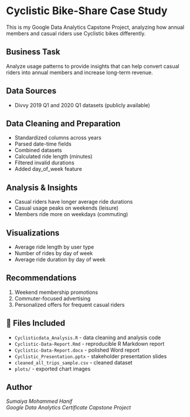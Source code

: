 # Cyclistic Bike-Share Case Study

This is my Google Data Analytics Capstone Project, analyzing how annual members and casual riders use Cyclistic bikes differently.

## Business Task

Analyze usage patterns to provide insights that can help convert casual riders into annual members and increase long-term revenue.

##  Data Sources

- Divvy 2019 Q1 and 2020 Q1 datasets (publicly available)

##  Data Cleaning and Preparation

- Standardized columns across years
- Parsed date-time fields
- Combined datasets
- Calculated ride length (minutes)
- Filtered invalid durations
- Added day_of_week feature

##  Analysis & Insights

- Casual riders have longer average ride durations
- Casual usage peaks on weekends (leisure)
- Members ride more on weekdays (commuting)

##  Visualizations

- Average ride length by user type
- Number of rides by day of week
- Average ride duration by day of week

##  Recommendations

1. Weekend membership promotions
2. Commuter-focused advertising
3. Personalized offers for frequent casual riders

## 📎 Files Included

- `Cyclisticdata_Analysis.R` - data cleaning and analysis code
- `Cyclistic-Data-Report.Rmd` - reproducible R Markdown report
- `Cyclistic-Data-Report.docx` - polished Word report
- `Cyclistic_Presentation.pptx` - stakeholder presentation slides
- `cleaned_all_trips_sample.csv` - cleaned dataset
- `plots/` - exported chart images

##  Author

*Sumaiya Mohammed Hanif*  
*Google Data Analytics Certificate Capstone Project*  
